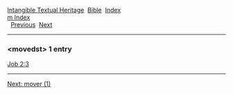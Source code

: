 [Intangible Textual Heritage](../../index)  [Bible](../index) 
[Index](index)   
[m Index](_m_)  
  [Previous](c07600)  [Next](c07602) 

------------------------------------------------------------------------

### &lt;movedst&gt; 1 entry

[Job 2:3](../kjv/job002.htm#003)  

------------------------------------------------------------------------

[Next: mover (1)](c07602)
